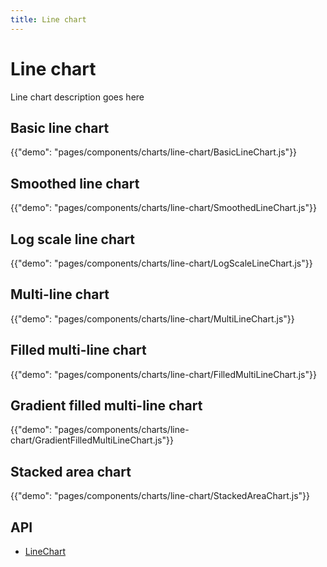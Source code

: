 ```yaml
---
title: Line chart
---
```


# Line chart

<p class="description">Line chart description goes here</p>

## Basic line chart

{{"demo": "pages/components/charts/line-chart/BasicLineChart.js"}}

## Smoothed line chart

{{"demo": "pages/components/charts/line-chart/SmoothedLineChart.js"}}

## Log scale line chart

{{"demo": "pages/components/charts/line-chart/LogScaleLineChart.js"}}

## Multi-line chart

{{"demo": "pages/components/charts/line-chart/MultiLineChart.js"}}

## Filled multi-line chart

{{"demo": "pages/components/charts/line-chart/FilledMultiLineChart.js"}}

## Gradient filled multi-line chart

{{"demo": "pages/components/charts/line-chart/GradientFilledMultiLineChart.js"}}

## Stacked area chart

{{"demo": "pages/components/charts/line-chart/StackedAreaChart.js"}}

## API

- [LineChart](/api/data-grid/line-chart-props/)